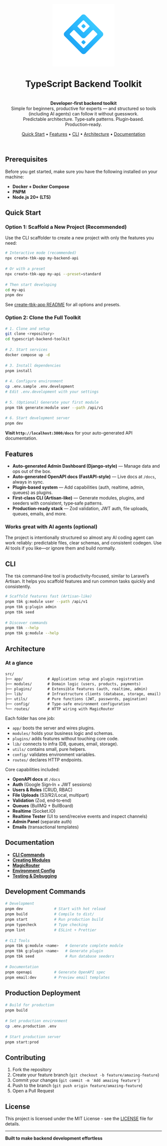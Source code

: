 <p align="center">
  <img src="logo.png" width="200px" align="center" alt="TypeScript Backend Toolkit logo" />
  <h1 align="center">TypeScript Backend Toolkit</h1>
  <p align="center">
    <br/>
    <strong>Developer‑first backend toolkit</strong><br/>
    Simple for beginners, productive for experts — and structured so tools (including AI agents) can follow it without guesswork.<br/>
    Predictable architecture. Type‑safe patterns. Plugin‑based. Production‑ready.
  </p>
  <p align="center">
    <a href="#quick-start">Quick Start</a> •
    <a href="#features">Features</a> •
    <a href="#cli">CLI</a> •
    <a href="#architecture">Architecture</a> •
    <a href="docs/">Documentation</a>
  </p>
</p>
<br/>

## Prerequisites

Before you get started, make sure you have the following installed on your machine:

- **Docker + Docker Compose**
- **PNPM**
- **Node.js 20+ (LTS)**

## Quick Start

### Option 1: Scaffold a New Project (Recommended)

Use the CLI scaffolder to create a new project with only the features you need:

```bash
# Interactive mode (recommended)
npx create-tbk-app my-backend-api

# Or with a preset
npx create-tbk-app my-api --preset=standard

# Then start developing
cd my-api
pnpm dev
```

See [create-tbk-app README](packages/create-tbk-app/README.md) for all options and presets.

### Option 2: Clone the Full Toolkit

```bash
# 1. Clone and setup
git clone <repository>
cd typescript-backend-toolkit

# 2. Start services
docker compose up -d

# 3. Install dependencies
pnpm install

# 4. Configure environment
cp .env.sample .env.development
# Edit .env.development with your settings

# 5. (Optional) Generate your first module
pnpm tbk generate:module user --path /api/v1

# 6. Start development server
pnpm dev
```

**Visit `http://localhost:3000/docs`** for your auto-generated API documentation.

## Features

- **Auto‑generated Admin Dashboard (Django‑style)** — Manage data and ops out of the box.
- **Auto‑generated OpenAPI docs (FastAPI‑style)** — Live docs at `/docs`, always in sync.
- **Plugin‑based system** — Add capabilities (auth, realtime, admin, queues) as plugins.
- **First‑class CLI (Artisan‑like)** — Generate modules, plugins, and seeders with consistent, type‑safe patterns.
- **Production‑ready stack** — Zod validation, JWT auth, file uploads, queues, emails, and more.

### Works great with AI agents (optional)
The project is intentionally structured so almost any AI coding agent can work reliably: predictable files, clear schemas, and consistent codegen. Use AI tools if you like—or ignore them and build normally.

## CLI

The `tbk` command‑line tool is productivity‑focused, similar to Laravel’s Artisan. It helps you scaffold features and run common tasks quickly and consistently.

```bash
# Scaffold features fast (Artisan‑like)
pnpm tbk g:module user --path /api/v1
pnpm tbk g:plugin admin
pnpm tbk seed

# Discover commands
pnpm tbk --help
pnpm tbk g:module --help
```

## Architecture

### At a glance
```
src/
├── app/           # Application setup and plugin registration
├── modules/       # Domain logic (users, products, payments)
├── plugins/       # Extensible features (auth, realtime, admin)
├── lib/           # Infrastructure clients (database, storage, email)
├── utils/         # Pure functions (JWT, passwords, pagination)
├── config/        # Type-safe environment configuration
└── routes/        # HTTP wiring with MagicRouter
```

Each folder has one job:
- `app/` boots the server and wires plugins.
- `modules/` holds your business logic and schemas.
- `plugins/` adds features without touching core code.
- `lib/` connects to infra (DB, queues, email, storage).
- `utils/` contains small, pure helpers.
- `config/` validates environment variables.
- `routes/` declares HTTP endpoints.

Core capabilities included:
- **OpenAPI docs** at `/docs`
- **Auth** (Google Sign‑In + JWT sessions)
- **Users & Roles** (CRUD, RBAC)
- **File Uploads** (S3/R2/Local, multipart)
- **Validation** (Zod, end‑to‑end)
- **Queues** (BullMQ + BullBoard)
- **Realtime** (Socket.IO)
- **Realtime Tester** (UI to send/receive events and inspect channels)
- **Admin Panel** (separate auth)
- **Emails** (transactional templates)

## Documentation

- **[CLI Commands](docs/docs/guides/cli-commands)**
- **[Creating Modules](docs/docs/guides/creating-modules)**  
- **[MagicRouter](docs/docs/guides/magic-router)**
- **[Environment Config](docs/docs/guides/environment-config)**
- **[Testing & Debugging](docs/docs/guides/testing-debugging)**

## Development Commands

```bash
# Development
pnpm dev              # Start with hot reload
pnpm build            # Compile to dist/
pnpm start            # Run production build
pnpm typecheck        # Type checking
pnpm lint             # ESLint + Prettier

# CLI Tools  
pnpm tbk g:module <name>   # Generate complete module
pnpm tbk g:plugin <name>   # Generate plugin
pnpm tbk seed              # Run database seeders

# Documentation
pnpm openapi          # Generate OpenAPI spec
pnpm email:dev        # Preview email templates
```

## Production Deployment

```bash
# Build for production
pnpm build

# Set production environment
cp .env.production .env

# Start production server
pnpm start:prod
```

## Contributing

1. Fork the repository
2. Create your feature branch (`git checkout -b feature/amazing-feature`)
3. Commit your changes (`git commit -m 'Add amazing feature'`)
4. Push to the branch (`git push origin feature/amazing-feature`)
5. Open a Pull Request

## License

This project is licensed under the MIT License - see the [LICENSE](LICENSE) file for details.

---

**Built to make backend development effortless**
